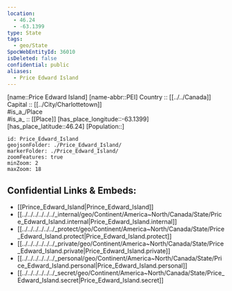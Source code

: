 ```yaml
---
location:
  - 46.24
  - -63.1399
type: State
tags:
  - geo/State
SpocWebEntityId: 36010
isDeleted: false
confidential: public
aliases:
  - Price Edward Island
---
```



[name::Price Edward Island] 
[name-abbr::PEI] 
Country :: [[../../Canada]]  
Capital :: [[../City/Charlottetown]]  
#is_a_/Place  
#is_a_ :: [[Place]] 
[has_place_longitude::-63.1399] 
[has_place_latitude::46.24] 
[Population::] 



```leaflet
id: Price_Edward_Island
geojsonFolder: ./Price_Edward_Island/
markerFolder: ./Price_Edward_Island/
zoomFeatures: true 
minZoom: 2 
maxZoom: 18
```


## Confidential Links & Embeds: 
- [[Prince_Edward_Island|Prince_Edward_Island]]  
- [[../../../../../../_internal/geo/Continent/America~North/Canada/State/Price_Edward_Island.internal|Price_Edward_Island.internal]] 
- [[../../../../../../_protect/geo/Continent/America~North/Canada/State/Price_Edward_Island.protect|Price_Edward_Island.protect]] 
- [[../../../../../../_private/geo/Continent/America~North/Canada/State/Price_Edward_Island.private|Price_Edward_Island.private]] 
- [[../../../../../../_personal/geo/Continent/America~North/Canada/State/Price_Edward_Island.personal|Price_Edward_Island.personal]] 
- [[../../../../../../_secret/geo/Continent/America~North/Canada/State/Price_Edward_Island.secret|Price_Edward_Island.secret]] 
